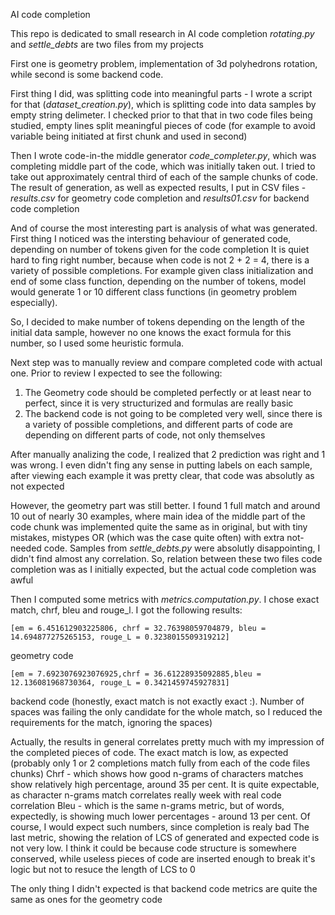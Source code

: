 AI code completion

This repo is dedicated to small research in AI code completion
*rotating.py* and *settle_debts* are two files from my projects

First one is geometry problem, implementation of 3d polyhedrons rotation, while second is some backend code.

First thing I did, was splitting code into meaningful parts - I wrote a script for that (*dataset_creation.py*), which is splitting code into data samples by
empty string delimeter. I checked prior to that that in two code files being studied, empty lines split meaningful pieces of code (for example to avoid variable being initiated at first chunk and used in second)

Then I wrote code-in-the middle generator *code_completer.py*, which was completing middle part of the code, which was initially taken out. I tried to take out approximately central third of each of the sample chunks of code.
The result of generation, as well as expected results, I put in CSV files - *results.csv* for geometry code completion and *results01.csv* for backend code completion

And of course the most interesting part is analysis of what was generated. First thing I noticed was the intersting behaviour of generated code, depending on number of tokens given for the code completion
It is quiet hard to fing right number, because when code is not 2 + 2 = 4, there is a variety of possible completions. For example given class initialization and end of some class function, depending on the number of tokens,
model would generate 1 or 10 different class functions (in geometry problem especially).

So, I decided to make number of tokens depending on the length of the initial data sample, however no one knows the exact formula for this number, so I used some heuristic formula.

Next step was to manually review and compare completed code with actual one. Prior to review I expected to see the following: 
1. The Geometry code should be completed perfectly or at least near to perfect, since it is very structurized and formulas are really basic
2. The backend code is not going to be completed very well, since there is a variety of possible completions, and different parts of code are depending on different parts of code, not only themselves

After manually analizing the code, I realized that 2 prediction was right and 1 was wrong. I even didn't fing any sense in putting labels on each sample, after viewing each example it was pretty clear, that code was absolutly as not expected

However, the geometry part was still better. I found 1 full match and around 10 out of nearly 30 examples, where main idea of the middle part of the code chunk was implemented quite the same as in original, but with tiny mistakes, mistypes OR (which was the case quite often)
with extra not-needed code. Samples from *settle_debts.py* were absolutly disappointing, I didn't find almost any correlation. So, relation between these two files code completion was as I initially expected, but the actual code completion was awful

Then I computed some metrics with *metrics.computation.py*. I chose exact match, chrf, bleu and rouge_l. I got the following results:
```
[em = 6.451612903225806, chrf = 32.76398059704879, bleu = 14.694877275265153, rouge_L = 0.3238015509319212]
``` 
geometry code
```
[em = 7.6923076923076925,chrf = 36.61228935092885,bleu = 12.136081968730364, rouge_L = 0.3421459745927831]
```
backend code
(honestly, exact match is not exactly exact :). Number of spaces was failing the only candidate for the whole match, so I reduced the requirements for the match, ignoring the spaces)

Actually, the results in general correlates pretty much with my impression of the completed pieces of code. The exact match is low, as expected (probably only 1 or 2 completions match fully from each of the code files chunks)
Chrf - which shows how good n-grams of characters matches show relatively high percentage, around 35 per cent. It is quite expectable, as character n-grams match correlates really week with real code correlation
Bleu - which is the same n-grams metric, but of words, expectedly, is showing much lower percentages - around 13 per cent. Of course, I would expect such numbers, since completion is realy bad
The last metric, showing the relation of LCS of generated and expected code is not very low. I think it could be because code structure is somewhere conserved, while useless pieces of code are inserted enough to break it's logic but not to resuce the length of LCS to 0

The only thing I didn't expected is that backend code metrics are quite the same as ones for the geometry code


